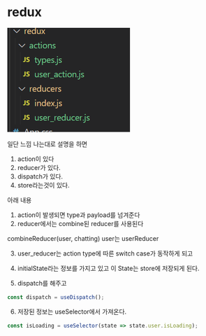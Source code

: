 # redux
![](images/2021-09-05-22-06-00.png)

일단 느낌 나는대로 설명을 하면

1. action이 있다
2. reducer가 있다.
3. dispatch가 있다.
4. store라는것이 있다.  

아래 내용 
1. action이 발생되면 type과 payload를 넘겨준다
2. reducer에서는 combine된 reducer를 사용된다

combineReducer(user, chatting)
user는 userReducer

3. user_reducer는 action type에 따른 switch case가 동작하게 되고
4. initialState라는 정보를 가지고 있고 이 State는 store에 저장되게 된다.

5. dispatch를 해주고
``` ts
const dispatch = useDispatch();
```
6. 저장된 정보는 useSelector에서 가져온다.
```ts
const isLoading = useSelector(state => state.user.isLoading);
```